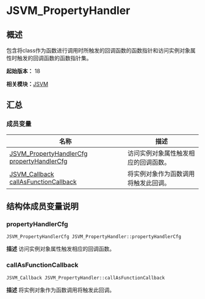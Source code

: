 # JSVM_PropertyHandler


## 概述

包含将class作为函数进行调用时所触发的回调函数的函数指针和访问实例对象属性时触发的回调函数的函数指针集。

**起始版本：** 18

**相关模块：**[JSVM](_j_s_v_m.md)


## 汇总


### 成员变量

| 名称 | 描述 | 
| -------- | -------- |
| [JSVM_PropertyHandlerCfg](_j_s_v_m.md#jsvm_propertyhandlercfg) [propertyHandlerCfg](#propertyhandlercfg) | 访问实例对象属性触发相应的回调函数。  | 
| [JSVM_Callback ](_j_s_v_m.md#jsvm_callback) [callAsFunctionCallback](#callasfunctioncallback) | 将实例对象作为函数调用将触发此回调。  | 


## 结构体成员变量说明


### propertyHandlerCfg

```
JSVM_PropertyHandlerCfg JSVM_PropertyHandler::propertyHandlerCfg
```
**描述**
访问实例对象属性触发相应的回调函数。


### callAsFunctionCallback

```
JSVM_Callback JSVM_PropertyHandler::callAsFunctionCallback
```
**描述**
将实例对象作为函数调用将触发此回调。
